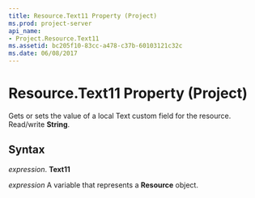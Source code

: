 ```yaml
---
title: Resource.Text11 Property (Project)
ms.prod: project-server
api_name:
- Project.Resource.Text11
ms.assetid: bc205f10-83cc-a478-c37b-60103121c32c
ms.date: 06/08/2017
---
```



# Resource.Text11 Property (Project)

Gets or sets the value of a local Text custom field for the resource. Read/write  **String**.


## Syntax

 _expression_. **Text11**

 _expression_ A variable that represents a **Resource** object.


